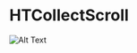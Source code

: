 # HTCollectScroll

![Alt Text](https://github.com/haitaowu/HTCollectScroll.git/HTCollectScroll/imgs/infiniteScroll.gif)